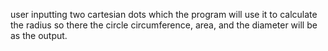 user inputting two cartesian dots which the program will use it to calculate the radius so there the circle circumference, area, and the diameter will be as the output.
